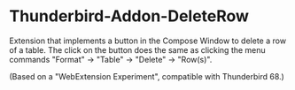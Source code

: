 # Thunderbird-Addon-DeleteRow

Extension that implements a button in the Compose Window to delete a row of a table.
The click on the button does the same as clicking the menu commands "Format" -> "Table" -> "Delete" -> "Row(s)".

(Based on a "WebExtension Experiment", compatible with Thunderbird 68.)
